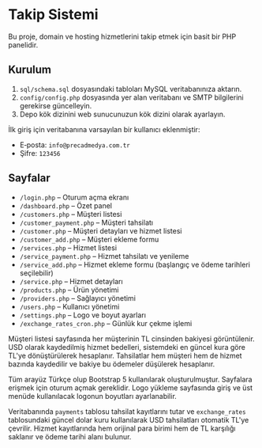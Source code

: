 # Takip Sistemi

Bu proje, domain ve hosting hizmetlerini takip etmek için basit bir PHP panelidir.

## Kurulum

1. `sql/schema.sql` dosyasındaki tabloları MySQL veritabanınıza aktarın.
2. `config/config.php` dosyasında yer alan veritabanı ve SMTP bilgilerini gerekirse güncelleyin.
3. Depo kök dizinini web sunucunuzun kök dizini olarak ayarlayın.

İlk giriş için veritabanına varsayılan bir kullanıcı eklenmiştir:

- E‑posta: `info@precadmedya.com.tr`
- Şifre: `123456`

## Sayfalar

- `/login.php` – Oturum açma ekranı
- `/dashboard.php` – Özet panel
- `/customers.php` – Müşteri listesi
- `/customer_payment.php` – Müşteri tahsilatı
- `/customer.php` – Müşteri detayları ve hizmet listesi
- `/customer_add.php` – Müşteri ekleme formu
 - `/services.php` – Hizmet listesi
 - `/service_payment.php` – Hizmet tahsilatı ve yenileme
 - `/service_add.php` – Hizmet ekleme formu (başlangıç ve ödeme tarihleri seçilebilir)
 - `/service.php` – Hizmet detayları
- `/products.php` – Ürün yönetimi
- `/providers.php` – Sağlayıcı yönetimi
- `/users.php` – Kullanıcı yönetimi
- `/settings.php` – Logo ve boyut ayarları
- `/exchange_rates_cron.php` – Günlük kur çekme işlemi

Müşteri listesi sayfasında her müşterinin TL cinsinden bakiyesi görüntülenir. USD olarak kaydedilmiş hizmet bedelleri, sistemdeki en güncel kura göre TL'ye dönüştürülerek hesaplanır. Tahsilatlar hem müşteri hem de hizmet bazında kaydedilir ve bakiye bu ödemeler düşülerek hesaplanır.

Tüm arayüz Türkçe olup Bootstrap 5 kullanılarak oluşturulmuştur. Sayfalara erişmek için oturum açmak gereklidir.
Logo yükleme sayfasında giriş ve üst menüde kullanılacak logonun boyutları ayarlanabilir.

Veritabanında `payments` tablosu tahsilat kayıtlarını tutar ve `exchange_rates` tablosundaki güncel dolar kuru kullanılarak USD tahsilatları otomatik TL'ye çevrilir.
Hizmet kayıtlarında hem orijinal para birimi hem de TL karşılığı saklanır ve ödeme tarihi alanı bulunur.
